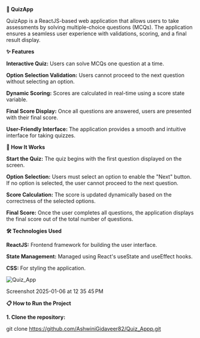 **🎯 QuizApp**

QuizApp is a ReactJS-based web application that allows users to take assessments by solving multiple-choice questions (MCQs). The application ensures a seamless user experience with validations, scoring, and a final result display.

**✨ Features**

**Interactive Quiz:** Users can solve MCQs one question at a time.

**Option Selection Validation:** Users cannot proceed to the next question without selecting an option.

**Dynamic Scoring:** Scores are calculated in real-time using a score state variable.

**Final Score Display:** Once all questions are answered, users are presented with their final score.

**User-Friendly Interface:** The application provides a smooth and intuitive interface for taking quizzes.

**🚀 How It Works**

**Start the Quiz:** The quiz begins with the first question displayed on the screen.

**Option Selection:** Users must select an option to enable the "Next" button.
If no option is selected, the user cannot proceed to the next question.

**Score Calculation:** The score is updated dynamically based on the correctness of the selected options.

**Final Score:** Once the user completes all questions, the application displays the final score out of the total number of questions.

**🛠️ Technologies Used**

**ReactJS:** Frontend framework for building the user interface.

**State Management:** Managed using React's useState and useEffect hooks.

**CSS:** For styling the application.

![Quiz_App](https://github.com/user-attachments/assets/1950c542-e7ea-4781-903f-b09b1250270a)

Screenshot 2025-01-06 at 12 35 45 PM

**📋 How to Run the Project**

**1. Clone the repository:**
   
git clone https://github.com/AshwiniGidaveer82/Quiz_Appp.git

